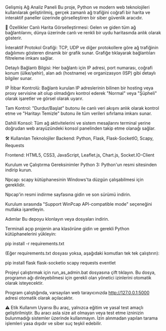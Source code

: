Gelişmiş Ağ Analiz Paneli
Bu proje, Python ve modern web teknolojileri kullanılarak geliştirilmiş, gerçek zamanlı ağ trafiğini coğrafi bir harita ve interaktif paneller üzerinde görselleştiren bir siber güvenlik aracıdır.

🚀 Özellikler
Canlı Harita Görselleştirmesi: Gelen ve giden tüm ağ bağlantılarını, dünya üzerinde canlı ve renkli bir uydu haritasında anlık olarak gösterir.

İnteraktif Protokol Grafiği: TCP, UDP ve diğer protokollere göre ağ trafiğinin dağılımını gösteren dinamik bir grafik sunar. Grafiğe tıklayarak bağlantıları filtreleme imkanı sağlar.

Detaylı Bağlantı Bilgisi: Her bağlantı için IP adresi, port numarası, coğrafi konum (ülke/şehir), alan adı (hostname) ve organizasyon (ISP) gibi detaylı bilgiler sunar.

IP İtibar Kontrolü: Bağlantı kurulan IP adreslerinin bilinen bir hosting veya proxy servisine ait olup olmadığını kontrol ederek "Normal" veya "Şüpheli" olarak işaretler ve görsel olarak uyarır.

Tam Kontrol: "Durdur/Başlat" butonu ile canlı veri akışını anlık olarak kontrol etme ve "Haritayı Temizle" butonu ile tüm verileri sıfırlama imkanı sunar.

Dahili Konsol: Tüm ağ aktivitelerini ve sistem mesajlarını terminal yerine doğrudan web arayüzündeki konsol panelinden takip etme olanağı sağlar.

🛠️ Kullanılan Teknolojiler
Backend: Python, Flask, Flask-SocketIO, Scapy, Requests

Frontend: HTML5, CSS3, JavaScript, Leaflet.js, Chart.js, Socket.IO-Client

Kurulum ve Çalıştırma
Gereksinimler
Python 3: Python'un resmi sitesinden indirip kurun.

Npcap: scapy kütüphanesinin Windows'ta düzgün çalışabilmesi için gereklidir.

Npcap'in resmi indirme sayfasına gidin ve son sürümü indirin.

Kurulum sırasında "Support WinPcap API-compatible mode" seçeneğini mutlaka işaretleyin.

Adımlar
Bu depoyu klonlayın veya dosyaları indirin.

Terminali açıp projenin ana klasörüne gidin ve gerekli Python kütüphanelerini yükleyin:

pip install -r requirements.txt

(Eğer requirements.txt dosyası yoksa, aşağıdaki komutları tek tek çalıştırın):

pip install flask flask-socketio scapy requests eventlet

Projeyi çalıştırmak için run_as_admin.bat dosyasına çift tıklayın. Bu dosya, programın ağı dinleyebilmesi için gerekli olan yönetici izinlerini otomatik olarak isteyecektir.

Program çalıştığında, varsayılan web tarayıcınızda http://127.0.0.1:5000 adresi otomatik olarak açılacaktır.

⚠️ Etik Kullanım Uyarısı
Bu araç, yalnızca eğitim ve yasal test amaçlı geliştirilmiştir. Bu aracı asla size ait olmayan veya test etme izninizin bulunmadığı sistemler üzerinde kullanmayın. İzin alınmadan yapılan tarama işlemleri yasa dışıdır ve siber suç teşkil edebilir.